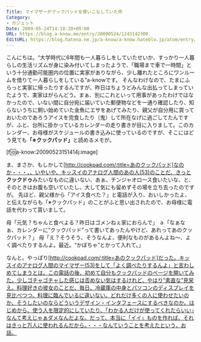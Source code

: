 ```yaml
---
Title: マイマザーがクックパッドを使いこなしていた件
Category:
- ガジェット
Date: 2009-05-24T14:18:20+09:00
URL: https://blog.a-know.me/entry/20090524/1243142300
EditURL: https://blog.hatena.ne.jp/a-know/a-know.hateblo.jp/atom/entry/12921228815727980073
---
```


こんにちは。“大学時代に6年間も一人暮らしをしていたせいか、すっかり一人暮らしの生活リズムが身に染み付いてしまったようで、「職場まで車で一時間」という十分通勤可能圏内の位置に実家がありながら、少し離れたところにワンルームを借りて一人暮らしをしている”a-knowです。
そんなわけなので、たまにふらっと実家に帰ったりするんですが、昨日はちょうどみんな出払ってしまっていたようで、実家はがらんどう。まぁ、別にこれといって用事があったわけではなかったので、いない間に自分宛に届いていた郵便物などを一通り確認したり、知らないうちに飼い始めていた金魚にエサをあげてみたり、親父が自分用に買っておいたのであろうアイスを完食したり（鬼）して所在なげに過ごしてたんですが、ふと、台所に掛かっているカレンダーの走り書きが目に入りまして。このカレンダー、お母様がスケジュールの書き込みに使っているのですが、そこにはどう見ても<span style="font-weight:bold;">「※クックパッド」</span>と読めるメモが。


[f:id:a-know:20090523151414j:image]


ま、まさか、もしかして[http://cookpad.com/:title=あのクックパッド]なのか・・・、、いやいや、キッスイのアナログ人間のあの人(53)のことだ、きっと<span style="font-weight:bold;">クックドゥ</span>みたいなものに違いない、あぁ、チンジャオロース食いたいな、と、そのときはお腹も空いていたし、大して気にも留めずその場を立ち去ったのですが。
先ほど、親父様から「アイス食べた？」と電話が入り、おいしかったよ、と伝えながらも「※クックパッド」のことがふと思い出されたので、お母様に電話を代わって貰いまして。


母「元気？ちゃんと食べよる？昨日はゴメンねぇ家におらんで」
ａ「なぁなぁ、カレンダーに“クックパッド”って書いてあったんやけど、あれってあのクックパッド？」
母「え？そうそう、そうなんよ、便利なものがあるんよね〜、よく調べたりするんよ。最近。“かぼちゃ”とかって入れて。」


なんと。やっぱり[http://cookpad.com/:title=あのクックパッド]だった。キッスイのアナログ人間のマイマザー(53)をして「よく調べたりするんよ」と言わしめてしまうとは。この電話の後、初めて自分もクックパッドのページを開いてみた。少しゴチャゴチャした感じは否めない気はするけれど、やはり“素直な”見栄え。料理好きの彼女のことだ、毎日、冷蔵庫の中身とパソコンのディスプレイを見比べつつ、料理に臨んでいるに違いない。どれだけ多くの人に使わせたいのか、そうしたいのならどういうデザイン・インタフェースにするべきなのか。はじめから、使う人を限定的にしていたり、「わかる人だけが使ってくれたらいい」なんて考えじゃぁダメなんだよな。だって、本当に「イイ」ものを作れば、それはきっと万人に使われるんだから。・・・なんていうことを考えたという、お話。


<script src="https://moshi-moshi.moshimo.works/moshimoshi/a_know_blog/20090524-1243142300?title=%E3%83%9E%E3%82%A4%E3%83%9E%E3%82%B6%E3%83%BC%E3%81%8C%E3%82%AF%E3%83%83%E3%82%AF%E3%83%91%E3%83%83%E3%83%89%E3%82%92%E4%BD%BF%E3%81%84%E3%81%93%E3%81%AA%E3%81%97%E3%81%A6%E3%81%84%E3%81%9F%E4%BB%B6"></script>
